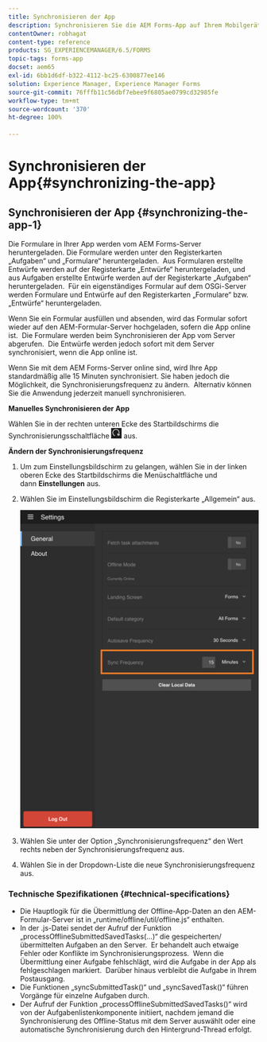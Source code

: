 ```yaml
---
title: Synchronisieren der App
description: Synchronisieren Sie die AEM Forms-App auf Ihrem Mobilgerät mit dem AEM-Formular-Server.
contentOwner: robhagat
content-type: reference
products: SG_EXPERIENCEMANAGER/6.5/FORMS
topic-tags: forms-app
docset: aem65
exl-id: 6bb1d6df-b322-4112-bc25-6300877ee146
solution: Experience Manager, Experience Manager Forms
source-git-commit: 76fffb11c56dbf7ebee9f6805ae0799cd32985fe
workflow-type: tm+mt
source-wordcount: '370'
ht-degree: 100%

---
```


# Synchronisieren der App{#synchronizing-the-app}

## Synchronisieren der App {#synchronizing-the-app-1}

Die Formulare in Ihrer App werden vom AEM Forms-Server heruntergeladen. Die Formulare werden unter den Registerkarten „Aufgaben“ und „Formulare“ heruntergeladen.  Aus Formularen erstellte Entwürfe werden auf der Registerkarte „Entwürfe“ heruntergeladen, und aus Aufgaben erstellte Entwürfe werden auf der Registerkarte „Aufgaben“ heruntergeladen.  Für ein eigenständiges Formular auf dem OSGi-Server werden Formulare und Entwürfe auf den Registerkarten „Formulare“ bzw. „Entwürfe“ heruntergeladen.

Wenn Sie ein Formular ausfüllen und absenden, wird das Formular sofort wieder auf den AEM-Formular-Server hochgeladen, sofern die App online ist.  Die Formulare werden beim Synchronisieren der App vom Server abgerufen.  Die Entwürfe werden jedoch sofort mit dem Server synchronisiert, wenn die App online ist.

Wenn Sie mit dem AEM Forms-Server online sind, wird Ihre App standardmäßig alle 15 Minuten synchronisiert. Sie haben jedoch die Möglichkeit, die Synchronisierungsfrequenz zu ändern.  Alternativ können Sie die Anwendung jederzeit manuell synchronisieren.

**Manuelles Synchronisieren der App**

Wählen Sie in der rechten unteren Ecke des Startbildschirms die Synchronisierungsschaltfläche ![App synchronisieren](assets/sync-app.png) aus.

**Ändern der Synchronisierungsfrequenz**

1. Um zum Einstellungsbildschirm zu gelangen, wählen Sie in der linken oberen Ecke des Startbildschirms die Menüschaltfläche und dann **Einstellungen** aus.
1. Wählen Sie im Einstellungsbildschirm die Registerkarte „Allgemein“ aus.

   ![Einstellung der Synchronisierungsfrequenz im Fenster „Allgemeine Einstellungen“](assets/gen-settings-2.png)

1. Wählen Sie unter der Option „Synchronisierungsfrequenz“ den Wert rechts neben der Synchronisierungsfrequenz aus.
1. Wählen Sie in der Dropdown-Liste die neue Synchronisierungsfrequenz aus.

### Technische Spezifikationen {#technical-specifications}

* Die Hauptlogik für die Übermittlung der Offline-App-Daten an den AEM-Formular-Server ist in „runtime/offline/util/offline.js“ enthalten.
* In der .js-Datei sendet der Aufruf der Funktion „processOfflineSubmittedSavedTasks(…)“ die gespeicherten/übermittelten Aufgaben an den Server.  Er behandelt auch etwaige Fehler oder Konflikte im Synchronisierungsprozess.  Wenn die Übermittlung einer Aufgabe fehlschlägt, wird die Aufgabe in der App als fehlgeschlagen markiert.  Darüber hinaus verbleibt die Aufgabe in Ihrem Postausgang.
* Die Funktionen „syncSubmittedTask()“ und „syncSavedTask()“ führen Vorgänge für einzelne Aufgaben durch.
* Der Aufruf der Funktion „processOfflineSubmittedSavedTasks()“ wird von der Aufgabenlistenkomponente initiiert, nachdem jemand die Synchronisierung des Offline-Status mit dem Server auswählt oder eine automatische Synchronisierung durch den Hintergrund-Thread erfolgt.
